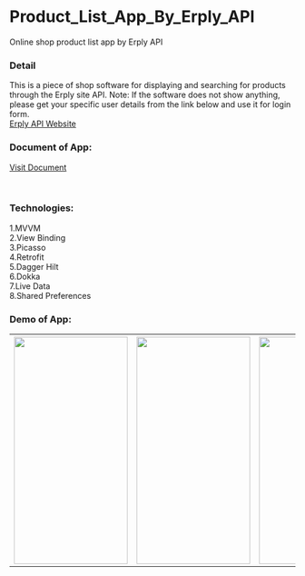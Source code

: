# Product_List_App_By_Erply_API
Online shop product list app by Erply API

<h3>Detail</h3>
This is a piece of shop software for displaying and searching for products through the Erply site API.
Note: If the software does not show anything, please get your specific user details from the link below and use it for login form.
<br>
<a href="https://learn-api.erply.com/">Erply API Website</a>

<br>
<h3> Document of App:</h3>
<a href="https://hexfa.com/my-git-doc/shop-erply">Visit Document</a>

<br><h3>Technologies:</h3>
1.MVVM
<br>2.View Binding
<br>3.Picasso
<br>4.Retrofit
<br>5.Dagger Hilt
<br>6.Dokka
<br>7.Live Data
<br>8.Shared Preferences

<h3> Demo of App:</h3>
<table>
  <tr>
<th><img src="https://hexfa.com/my-git-doc/shop-erply/git-images/0000.jpg" width="200" height="400" /></th>
<th><img src="https://hexfa.com/my-git-doc/shop-erply/git-images/1111.jpg" width="200" height="400" /></th>
<th><img src="https://hexfa.com/my-git-doc/shop-erply/git-images/2222.jpg" width="200" height="400" /></th>
    </tr>
  </table>
